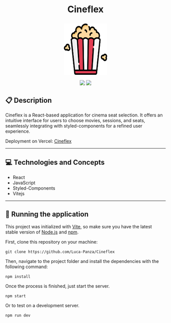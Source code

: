 # <p align = "center"> Cineflex </p>

<p align="center">
   <img width=136px; height=161px; src="src/assets/logo.png"/>
</p>

<p align = "center">
   <img src="https://img.shields.io/badge/author-Luca_Panza-4dae71?style=flat-square" />
   <img src="https://img.shields.io/github/languages/count/Luca-Panza/Cineflex?color=4dae71&style=flat-square" />
</p>


##  :clipboard: Description

Cineflex is a React-based application for cinema seat selection. It offers an intuitive interface for users to choose movies, sessions, and seats, seamlessly integrating with styled-components for a refined user experience.

Deployment on Vercel: <a href="cineflex-green-chi.vercel.app/" target="_blank">Cineflex</a>


***

## :computer:	 Technologies and Concepts

- React
- JavaScript
- Styled-Components
- Vitejs

***
## 🏁 Running the application

This project was initialized with [Vite](https://github.com/vitejs/vite), so make sure you have the latest stable version of [Node.js](https://nodejs.org/en/download/) and [npm](https://www.npmjs.com/).

First, clone this repository on your machine:

```
git clone https://github.com/Luca-Panza/Cineflex
```

Then, navigate to the project folder and install the dependencies with the following command:

```
npm install
```

Once the process is finished, just start the server.

```
npm start
```

Or to test on a development server.

```
npm run dev
```
